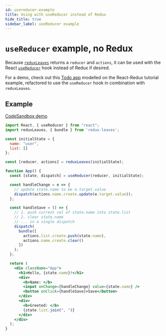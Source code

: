 ```yaml
---
id: usereducer-example
title: Using with useReducer instead of Redux
hide_title: true
sidebar_label: useReducer example
---
```


# `useReducer` example, no Redux

Because [`reduxLeaves`](../README.md) returns a `reducer` and `actions`, it can be used with the React [`useReducer`](https://reactjs.org/docs/hooks-reference.html#usereducer) hook instead of Redux if desired.

For a demo, check out this [Todo app](https://codesandbox.io/s/todo-app-with-usereducer-react-testing-library-and-redux-leaves-inziu) modelled on the React-Redux tutorial example, refactored to use the `useReducer` hook in combination with `reduxLeaves`.

## Example
[CodeSandbox demo](https://codesandbox.io/s/redux-leaves-with-usereducer-5xpkz)

```jsx
import React, { useReducer } from "react";
import reduxLeaves, { bundle } from 'redux-leaves';

const initialState = {
  name: "user",
  list: []
};

const [reducer, actions] = reduxLeaves(initialState);

function App() {
  const [state, dispatch] = useReducer(reducer, initialState);

  const handleChange = e => {
    // update state.name to be e.target.value
    dispatch(actions.name.create.update(e.target.value));
  };

  const handleSave = () => {
    // 1. push current val of state.name into state.list
    // 2. clear state.name
    // ... in a single dispatch
    dispatch(
      bundle([
        actions.list.create.push(state.name),
        actions.name.create.clear()
      ])
    );
  };

  return (
    <div className="App">
      <h1>Hello, {state.name}!</h1>
      <div>
        <b>Name: </b>
        <input onChange={handleChange} value={state.name} />
        <button onClick={handleSave}>Save</button>
      </div>
      <div>
        <b>Greeted: </b>
        {state.list.join(", ")}
      </div>
    </div>
  );
}
```